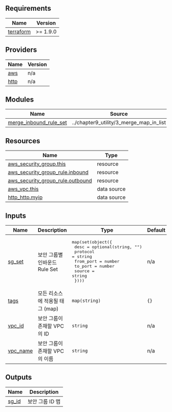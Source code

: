 <!-- BEGIN_TF_DOCS -->
## Requirements

| Name | Version |
|------|---------|
| <a name="requirement_terraform"></a> [terraform](#requirement\_terraform) | >= 1.9.0 |

## Providers

| Name | Version |
|------|---------|
| <a name="provider_aws"></a> [aws](#provider\_aws) | n/a |
| <a name="provider_http"></a> [http](#provider\_http) | n/a |

## Modules

| Name | Source | Version |
|------|--------|---------|
| <a name="module_merge_inbound_rule_set"></a> [merge\_inbound\_rule\_set](#module\_merge\_inbound\_rule\_set) | ../chapter9_utility/3_merge_map_in_list | n/a |

## Resources

| Name | Type |
|------|------|
| [aws_security_group.this](https://registry.terraform.io/providers/hashicorp/aws/latest/docs/resources/security_group) | resource |
| [aws_security_group_rule.inbound](https://registry.terraform.io/providers/hashicorp/aws/latest/docs/resources/security_group_rule) | resource |
| [aws_security_group_rule.outbound](https://registry.terraform.io/providers/hashicorp/aws/latest/docs/resources/security_group_rule) | resource |
| [aws_vpc.this](https://registry.terraform.io/providers/hashicorp/aws/latest/docs/data-sources/vpc) | data source |
| [http_http.myip](https://registry.terraform.io/providers/hashicorp/http/latest/docs/data-sources/http) | data source |

## Inputs

| Name | Description | Type | Default | Required |
|------|-------------|------|---------|:--------:|
| <a name="input_sg_set"></a> [sg\_set](#input\_sg\_set) | 보안 그룹별 인바운드 Rule Set | <pre>map(set(object({<br/>    desc      = optional(string, "")<br/>    protocol  = string<br/>    from_port = number<br/>    to_port   = number<br/>    source    = string<br/>  })))</pre> | n/a | yes |
| <a name="input_tags"></a> [tags](#input\_tags) | 모든 리소스에 적용될 태그 (map) | `map(string)` | `{}` | no |
| <a name="input_vpc_id"></a> [vpc\_id](#input\_vpc\_id) | 보안 그룹이 존재할 VPC의 ID | `string` | n/a | yes |
| <a name="input_vpc_name"></a> [vpc\_name](#input\_vpc\_name) | 보안 그룹이 존재할 VPC의 이름 | `string` | n/a | yes |

## Outputs

| Name | Description |
|------|-------------|
| <a name="output_sg_id"></a> [sg\_id](#output\_sg\_id) | 보안 그룹 ID 맵 |
<!-- END_TF_DOCS -->
